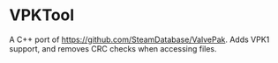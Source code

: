 # VPKTool
A C++ port of https://github.com/SteamDatabase/ValvePak. Adds VPK1 support, and removes CRC checks when accessing files.
